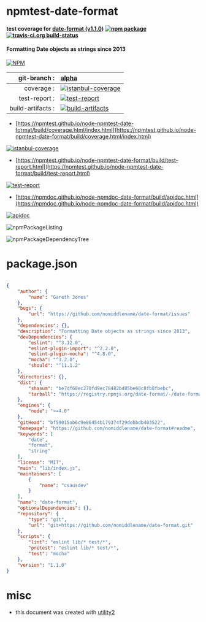 # npmtest-date-format

#### test coverage for  [date-format (v1.1.0)](https://github.com/nomiddlename/date-format#readme)  [![npm package](https://img.shields.io/npm/v/npmtest-date-format.svg?style=flat-square)](https://www.npmjs.org/package/npmtest-date-format) [![travis-ci.org build-status](https://api.travis-ci.org/npmtest/node-npmtest-date-format.svg)](https://travis-ci.org/npmtest/node-npmtest-date-format)

#### Formatting Date objects as strings since 2013

[![NPM](https://nodei.co/npm/date-format.png?downloads=true&downloadRank=true&stars=true)](https://www.npmjs.com/package/date-format)

| git-branch : | [alpha](https://github.com/npmtest/node-npmtest-date-format/tree/alpha)|
|--:|:--|
| coverage : | [![istanbul-coverage](https://npmtest.github.io/node-npmtest-date-format/build/coverage.badge.svg)](https://npmtest.github.io/node-npmtest-date-format/build/coverage.html/index.html)|
| test-report : | [![test-report](https://npmtest.github.io/node-npmtest-date-format/build/test-report.badge.svg)](https://npmtest.github.io/node-npmtest-date-format/build/test-report.html)|
| build-artifacts : | [![build-artifacts](https://npmtest.github.io/node-npmtest-date-format/glyphicons_144_folder_open.png)](https://github.com/npmtest/node-npmtest-date-format/tree/gh-pages/build)|

- [https://npmtest.github.io/node-npmtest-date-format/build/coverage.html/index.html](https://npmtest.github.io/node-npmtest-date-format/build/coverage.html/index.html)

[![istanbul-coverage](https://npmtest.github.io/node-npmtest-date-format/build/screenCapture.buildCi.browser.%252Ftmp%252Fbuild%252Fcoverage.lib.html.png)](https://npmtest.github.io/node-npmtest-date-format/build/coverage.html/index.html)

- [https://npmtest.github.io/node-npmtest-date-format/build/test-report.html](https://npmtest.github.io/node-npmtest-date-format/build/test-report.html)

[![test-report](https://npmtest.github.io/node-npmtest-date-format/build/screenCapture.buildCi.browser.%252Ftmp%252Fbuild%252Ftest-report.html.png)](https://npmtest.github.io/node-npmtest-date-format/build/test-report.html)

- [https://npmdoc.github.io/node-npmdoc-date-format/build/apidoc.html](https://npmdoc.github.io/node-npmdoc-date-format/build/apidoc.html)

[![apidoc](https://npmdoc.github.io/node-npmdoc-date-format/build/screenCapture.buildCi.browser.%252Ftmp%252Fbuild%252Fapidoc.html.png)](https://npmdoc.github.io/node-npmdoc-date-format/build/apidoc.html)

![npmPackageListing](https://npmtest.github.io/node-npmtest-date-format/build/screenCapture.npmPackageListing.svg)

![npmPackageDependencyTree](https://npmtest.github.io/node-npmtest-date-format/build/screenCapture.npmPackageDependencyTree.svg)



# package.json

```json

{
    "author": {
        "name": "Gareth Jones"
    },
    "bugs": {
        "url": "https://github.com/nomiddlename/date-format/issues"
    },
    "dependencies": {},
    "description": "Formatting Date objects as strings since 2013",
    "devDependencies": {
        "eslint": "^3.12.0",
        "eslint-plugin-import": "^2.2.0",
        "eslint-plugin-mocha": "^4.8.0",
        "mocha": "^3.2.0",
        "should": "^11.1.2"
    },
    "directories": {},
    "dist": {
        "shasum": "be7df68ec270fd9ec78482bd85be68c8fb8fbebc",
        "tarball": "https://registry.npmjs.org/date-format/-/date-format-1.1.0.tgz"
    },
    "engines": {
        "node": ">=4.0"
    },
    "gitHead": "bf59015ab6c9e86454b179374f29debbdb403522",
    "homepage": "https://github.com/nomiddlename/date-format#readme",
    "keywords": [
        "date",
        "format",
        "string"
    ],
    "license": "MIT",
    "main": "lib/index.js",
    "maintainers": [
        {
            "name": "csausdev"
        }
    ],
    "name": "date-format",
    "optionalDependencies": {},
    "repository": {
        "type": "git",
        "url": "git+https://github.com/nomiddlename/date-format.git"
    },
    "scripts": {
        "lint": "eslint lib/* test/*",
        "pretest": "eslint lib/* test/*",
        "test": "mocha"
    },
    "version": "1.1.0"
}
```



# misc
- this document was created with [utility2](https://github.com/kaizhu256/node-utility2)
